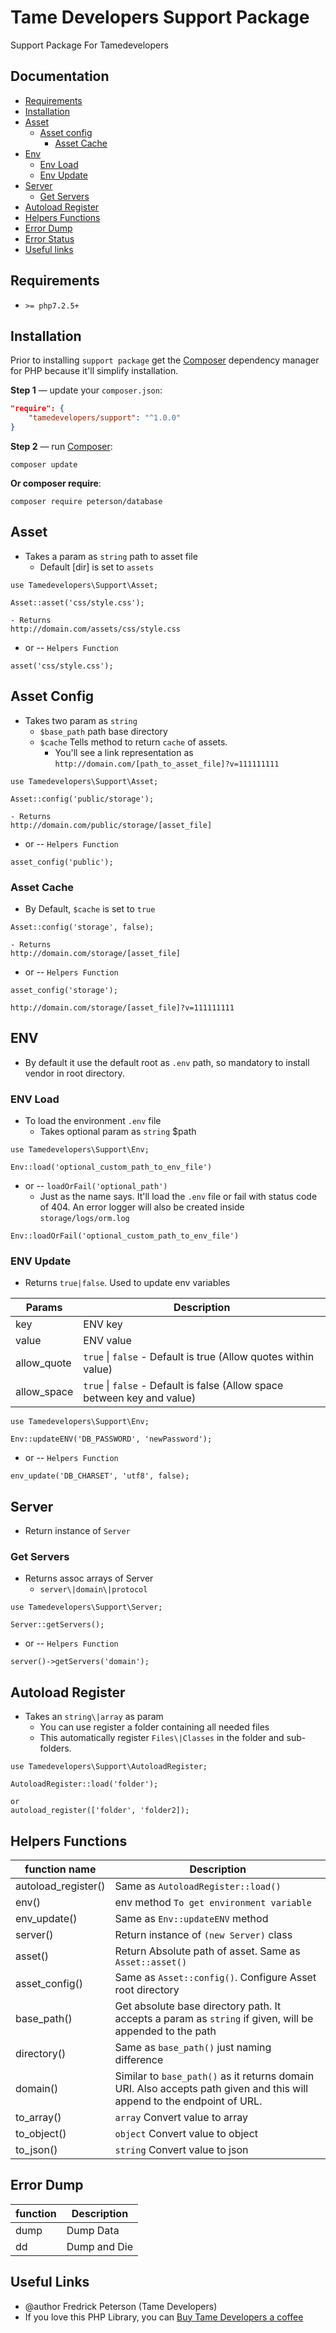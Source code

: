 # Tame Developers Support Package

Support Package For Tamedevelopers


## Documentation
* [Requirements](#requirements)
* [Installation](#installation)
* [Asset](#Asset)
    * [Asset config](#asset-config)
        * [Asset Cache](#asset-cache)
* [Env](#env)
    * [Env Load](#env-load)
    * [Env Update](#env-update)
* [Server](#server)
    * [Get Servers](#get-servers)
* [Autoload Register](#autoload-register)
* [Helpers Functions](#helpers-functions)
* [Error Dump](#error-dump)
* [Error Status](#error-status)
* [Useful links](#useful-links)


## Requirements

- `>= php7.2.5+`

## Installation

Prior to installing `support package` get the [Composer](https://getcomposer.org) dependency manager for PHP because it'll simplify installation.

**Step 1** — update your `composer.json`:
```composer.json
"require": {
    "tamedevelopers/support": "^1.0.0"
}
```

**Step 2** — run [Composer](https://getcomposer.org):
```update
composer update
```

**Or composer require**:
```
composer require peterson/database
```


## Asset
- Takes a param as `string` path to asset file
    - Default [dir] is set to `assets`

```
use Tamedevelopers\Support\Asset;

Asset::asset('css/style.css');

- Returns
http://domain.com/assets/css/style.css
```

- or -- `Helpers Function`
```
asset('css/style.css');
```

## Asset Config
- Takes two param as `string` 
    - `$base_path` path base directory
    - `$cache` Tells method to return `cache` of assets.
        - You'll see a link representation as `http://domain.com/[path_to_asset_file]?v=111111111`

```
use Tamedevelopers\Support\Asset;

Asset::config('public/storage');

- Returns
http://domain.com/public/storage/[asset_file]
```

- or -- `Helpers Function`
```
asset_config('public');
```

### Asset Cache
- By Default, `$cache` is set to `true`

```
Asset::config('storage', false);

- Returns
http://domain.com/storage/[asset_file]
```

- or -- `Helpers Function`
```
asset_config('storage');

http://domain.com/storage/[asset_file]?v=111111111
```

## ENV
- By default it use the default root as `.env` path, so mandatory to install vendor in root directory.


### ENV Load
- To load the environment `.env` file
    - Takes optional param as `string` $path

```
use Tamedevelopers\Support\Env;

Env::load('optional_custom_path_to_env_file')
```

- or -- `loadOrFail('optional_path')`
    - Just as the name says. It'll load the `.env` file or fail with status code of 404. An error logger will also be created inside `storage/logs/orm.log`

```
Env::loadOrFail('optional_custom_path_to_env_file')
```

### ENV Update
- Returns `true|false`. Used to update env variables

| Params        |  Description      |
|---------------|-------------------|
| key           |  ENV key          |
| value         |  ENV value        |
| allow_quote   |  `true` \| `false` - Default is true (Allow quotes within value)  |
| allow_space   | `true` \| `false`  - Default is false (Allow space between key and value)|

```
use Tamedevelopers\Support\Env;

Env::updateENV('DB_PASSWORD', 'newPassword');
```

- or -- `Helpers Function`
```
env_update('DB_CHARSET', 'utf8', false);
```


## Server
- Return instance of `Server`


### Get Servers
- Returns assoc arrays of Server
    - `server\|domain\|protocol`

```
use Tamedevelopers\Support\Server;

Server::getServers();
```

- or -- `Helpers Function`
```
server()->getServers('domain');
```

## Autoload Register
- Takes an `string\|array` as param
    - You can use register a folder containing all needed files
    - This automatically register `Files\|Classes` in the folder and sub-folders.

```
use Tamedevelopers\Support\AutoloadRegister;

AutoloadRegister::load('folder');

or
autoload_register(['folder', 'folder2]);
```

## Helpers Functions

| function name             | Description                                   |
|---------------------------|-----------------------------------------------|
| autoload_register()       | Same as `AutoloadRegister::load()`            |
| env()                     | env method `To get environment variable`      |
| env_update()              | Same as `Env::updateENV` method               |
| server()                  | Return instance of `(new Server)` class       |
| asset()                   | Return Absolute path of asset. Same as `Asset::asset()`   |
| asset_config()            | Same as `Asset::config()`. Configure Asset root directory |
| base_path()               | Get absolute base directory path. It accepts a param as `string` if given, will be appended to the path |
| directory()               | Same as `base_path()` just naming difference        |
| domain()                  | Similar to `base_path()` as it returns domain URI. Also accepts path given and this will append to the endpoint of URL. |
| to_array()                | `array` Convert value to array                |
| to_object()               | `object` Convert value to object              |
| to_json()                 | `string` Convert value to json                |

## Error Dump

| function  | Description       |
|-----------|-------------------|
| dump      | Dump Data         |
| dd        | Dump and Die      |


## Useful Links

- @author Fredrick Peterson (Tame Developers)
- If you love this PHP Library, you can [Buy Tame Developers a coffee](https://www.buymeacoffee.com/tamedevelopers)